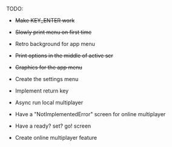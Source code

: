 TODO:
* ~~Make KEY_ENTER work~~
* ~~Slowly print menu on first time~~
* Retro background for app menu
* ~~Print options in the middle of active scr~~
* ~~Graphics for the app menu~~
* Create the settings menu
* Implement return key
* Async run local multiplayer
* Have a "NotImplementedError" screen for online multiplayer
* Have a ready? set? go! screen


* Create online multiplayer feature